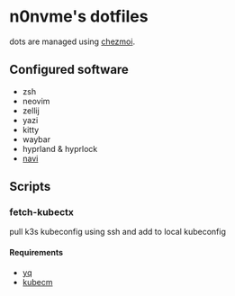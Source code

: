 # n0nvme's dotfiles

dots are managed using [chezmoi](https://www.chezmoi.io/).

## Configured software
- zsh
- neovim
- zellij
- yazi
- kitty
- waybar
- hyprland & hyprlock
- [navi](https://github.com/denisidoro/navi)

## Scripts
### fetch-kubectx
pull k3s kubeconfig using ssh and add to local kubeconfig

#### Requirements
- [yq](https://github.com/mikefarah/yq)
- [kubecm](https://github.com/sunny0826/kubecm)

